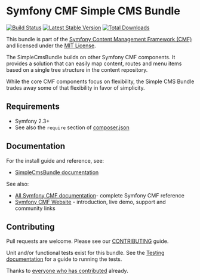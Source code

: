 # Symfony CMF Simple CMS Bundle

[![Build Status](https://secure.travis-ci.org/symfony-cmf/SimpleCmsBundle.png?branch=master)](http://travis-ci.org/symfony-cmf/SimpleCmsBundle)
[![Latest Stable Version](https://poser.pugx.org/symfony-cmf/simple-cms-bundle/version.png)](https://packagist.org/packages/symfony-cmf/simple-cms-bundle)
[![Total Downloads](https://poser.pugx.org/symfony-cmf/simple-cms-bundle/d/total.png)](https://packagist.org/packages/symfony-cmf/simple-cms-bundle)

This bundle is part of the [Symfony Content Management Framework (CMF)](http://cmf.symfony.com/)
and licensed under the [MIT License](LICENSE).

The SimpleCmsBundle builds on other Symfony CMF components. It provides a
solution that can easily map content, routes and menu items based on a single
tree structure in the content repository.

While the core CMF components focus on flexibility, the Simple CMS Bundle
trades away some of that flexibility in favor of simplicity.


## Requirements

* Symfony 2.3+
* See also the `require` section of [composer.json](composer.json)


## Documentation

For the install guide and reference, see:

* [SimpleCmsBundle documentation](http://symfony.com/doc/master/cmf/bundles/simple_cms/)

See also:

* [All Symfony CMF documentation](http://symfony.com/doc/master/cmf/index.html)- complete Symfony CMF reference
* [Symfony CMF Website](http://cmf.symfony.com/) - introduction, live demo, support and community links


## Contributing

Pull requests are welcome. Please see our
[CONTRIBUTING](https://github.com/symfony-cmf/SimpleCmsBundle/blob/master/CONTRIBUTING.md)
guide.

Unit and/or functional tests exist for this bundle. See the
[Testing documentation](http://symfony.com/doc/master/cmf/components/testing.html)
for a guide to running the tests.

Thanks to
[everyone who has contributed](https://github.com/symfony-cmf/SimpleCmsBundle/contributors) already.
